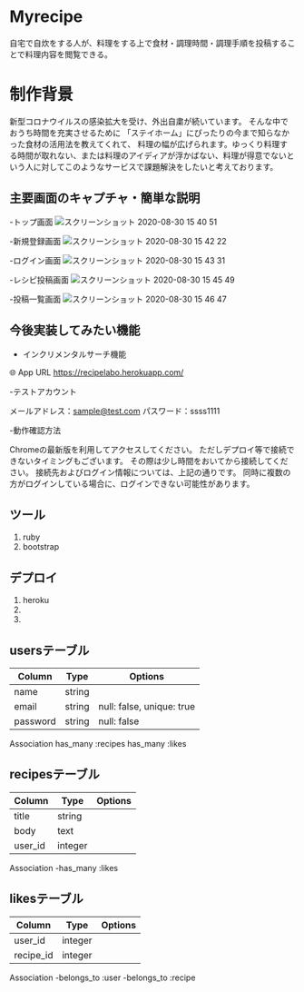 # Myrecipe
自宅で自炊をする人が、料理をする上で食材・調理時間・調理手順を投稿することで料理内容を閲覧できる。

# 制作背景
新型コロナウイルスの感染拡大を受け、外出自粛が続いています。
そんな中でおうち時間を充実させるために
「ステイホーム」にぴったりの今まで知らなかった食材の活用法を教えてくれて、
料理の幅が広げられます。ゆっくり料理する時間が取れない、または料理のアイディアが浮かばない、料理が得意でないという人に対してこのようなサービスで課題解決をしたいと考えております。

 
## 主要画面のキャプチャ・簡単な説明
 
-トップ画面
![スクリーンショット 2020-08-30 15 40 51](https://user-images.githubusercontent.com/67785220/91652986-3964d880-ead7-11ea-9b15-a5bd8171583c.png)
 
-新規登録画面
![スクリーンショット 2020-08-30 15 42 22](https://user-images.githubusercontent.com/67785220/91653018-729d4880-ead7-11ea-93a3-c08cf8c8506e.png)

-ログイン画面
![スクリーンショット 2020-08-30 15 43 31](https://user-images.githubusercontent.com/67785220/91653033-93fe3480-ead7-11ea-930e-e79b498b1a73.png)

-レシピ投稿画面
![スクリーンショット 2020-08-30 15 45 49](https://user-images.githubusercontent.com/67785220/91653061-e63f5580-ead7-11ea-9a22-da21c7f4a477.png)

-投稿一覧画面
![スクリーンショット 2020-08-30 15 46 47](https://user-images.githubusercontent.com/67785220/91653073-0b33c880-ead8-11ea-8ccb-d2e987c20098.png)

 
## 今後実装してみたい機能
 
- インクリメンタルサーチ機能
 
🌐 App URL
https://recipelabo.herokuapp.com/

-テストアカウント

メールアドレス：sample@test.com
パスワード：ssss1111

-動作確認方法

Chromeの最新版を利用してアクセスしてください。
ただしデプロイ等で接続できないタイミングもございます。
その際は少し時間をおいてから接続してください。
接続先およびログイン情報については、上記の通りです。
同時に複数の方がログインしている場合に、ログインできない可能性があります。


## ツール
 
1. ruby
2. bootstrap

 
## デプロイ
 
1. heroku
2. 
3. 

## usersテーブル

|Column|Type|Options|
|------|----|-------|
|name|string|
|email|string|null: false, unique: true|
|password|string|null: false|

Association
has_many :recipes
has_many :likes

## recipesテーブル

|Column|Type|Options|
|------|----|-------|
|title|string|
|body|text|
|user_id|integer|

Association
-has_many :likes

## likesテーブル

|Column|Type|Options|
|------|----|-------|
|user_id|integer|
|recipe_id|integer|

Association
-belongs_to :user
-belongs_to :recipe
